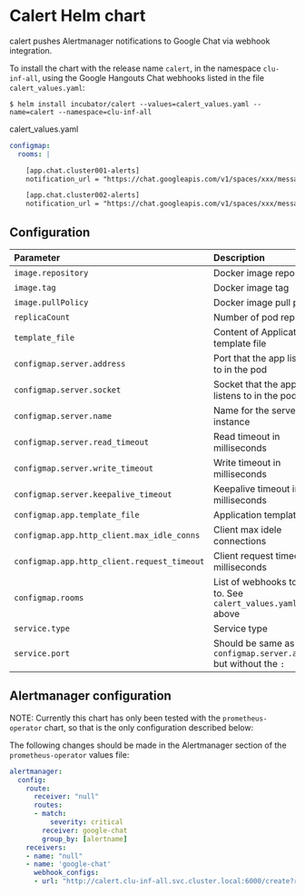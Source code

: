 # Calert Helm chart

calert pushes Alertmanager notifications to Google Chat via webhook integration.


To install the chart with the release name `calert`, in the namespace `clu-inf-all`, using the Google Hangouts Chat webhooks listed in the file `calert_values.yaml`:

```console
$ helm install incubator/calert --values=calert_values.yaml --name=calert --namespace=clu-inf-all
```

calert_values.yaml

```yaml
configmap:
  rooms: |

    [app.chat.cluster001-alerts]
    notification_url = "https://chat.googleapis.com/v1/spaces/xxx/messages?key=abc-xyz&token=token-unique-key%3D"

    [app.chat.cluster002-alerts]
    notification_url = "https://chat.googleapis.com/v1/spaces/xxx/messages?key=abc-xyz&token=token-unique-key%3D"
```

## Configuration

| Parameter                                   | Description                                                      | Default                         |
|:--------------------------------------------|:-----------------------------------------------------------------|:--------------------------------|
| `image.repository`                          | Docker image repository                                          | mrkaran/calert                  |
| `image.tag`                                 | Docker image tag                                                 | 1.0.0-stable                    |
| `image.pullPolicy`                          | Docker image pull policy                                         | Always                          |
| `replicaCount`                              | Number of pod replicas                                           | 1                               |
| `template_file`                             | Content of Application template file                             | "..." (see values)              |
| `configmap.server.address`                  | Port that the app listens to in the pod                          | ":6000"                         |
| `configmap.server.socket`                   | Socket that the app listens to in the pod                        | "/tmp/calert.sock"              |
| `configmap.server.name`                     | Name for the server instance                                     | "calert"                        |
| `configmap.server.read_timeout`             | Read timeout in milliseconds                                     | "8000"                          |
| `configmap.server.write_timeout`            | Write timeout in milliseconds                                    | "8000"                          |
| `configmap.server.keepalive_timeout`        | Keepalive timeout in milliseconds                                | "300000"                        |
| `configmap.app.template_file`               | Application template file                                        | "/etc/calert/message.tmpl"      |
| `configmap.app.http_client.max_idle_conns`  | Client max idele connections                                     | "100"                           |
| `configmap.app.http_client.request_timeout` | Client request timeout in milliseconds                           | "8000"                          |
| `configmap.rooms`                           | List of webhooks to send to. See `calert_values.yaml` above      | [app.chat.alertManagerTestRoom] |
| `service.type`                              | Service type                                                     | ClusterIP                       |
| `service.port`                              | Should be same as `configmap.server.address` but without the `:` | 6000                            |


## Alertmanager configuration
NOTE: Currently this chart has only been tested with the `prometheus-operator` chart, so that is the only configuration described below:

The following changes should be made in the Alertmanager section of the `prometheus-operator` values file:

```yaml
alertmanager:
  config:
    route:
      receiver: "null"
      routes:
      - match:
          severity: critical
        receiver: google-chat
        group_by: [alertname]
    receivers:
    - name: "null"
    - name: 'google-chat'
      webhook_configs:
      - url: "http://calert.clu-inf-all.svc.cluster.local:6000/create?room_name=<room>"
```
